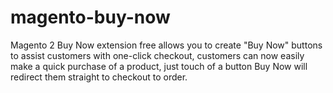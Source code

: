 # magento-buy-now
Magento 2 Buy Now extension free allows you to create "Buy Now" buttons to assist customers with one-click checkout, customers can now easily make a quick purchase of a product, just touch of a button Buy Now will redirect them straight to checkout to order.
